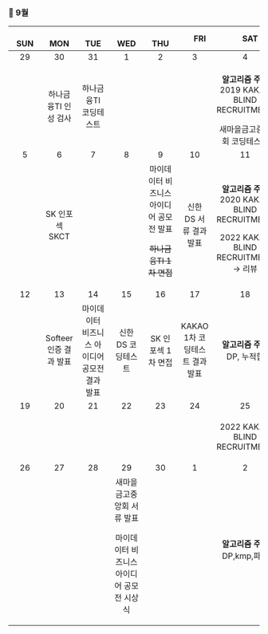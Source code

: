 <h3> 📅 9월 </h3>


|　  SUN　  |　  MON　  |　  TUE　  |　  WED　  |　  THU　  |　  FRI　  |　  SAT　  |
|:---:|:---:|:---:|:---:|:---:|:---:|:---:|
|   29   |   30   |   31   |   1   |   2   |   3   |   4   |
||하나금융TI 인성 검사|하나금융TI 코딩테스트||||<p><b>알고리즘 주제</b> 2019 KAKAO BLIND RECRUITMENT</p>새마을금고중앙회 코딩테스트|
|   5   |   6   |   7   |   8   |   9   |   10   |   11   |
||SK 인포섹 SKCT|||마이데이터 비즈니스 아이디어 공모전 발표<p>~~하나금융TI 1차 면접~~</p>|신한 DS 서류 결과 발표|<p><b>알고리즘 주제</b> 2020 KAKAO BLIND RECRUITMENT</p>2022 KAKAO BLIND RECRUITMENT → 리뷰|
|   12   |   13   |   14   |   15   |   16   |   17   |   18   |
|    |Softeer 인증 결과 발표|마이데이터 비즈니스 아이디어 공모전 결과 발표|신한 DS 코딩테스트|SK 인포섹 1차 면접|KAKAO 1차 코딩테스트 결과 발표|<p><b>알고리즘 주제</b> DP, 누적합</p>|
|   19   |   20   |   21   |   22   |   23   |   24   |   25   |
|||||||<p>2022 KAKAO BLIND RECRUITMENT</p>|
|   26   |   27   |   28   |   29   |   30   |   1   |   2   |
||||새마을금고중앙회 서류 발표<p>마이데이터 비즈니스 아이디어 공모전 시상식</p>|||<p><b>알고리즘 주제</b> DP,kmp,파싱</p>|